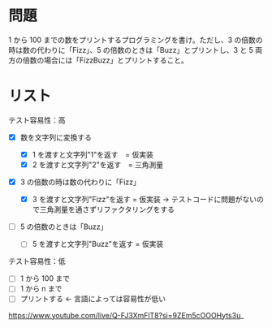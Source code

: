 # 問題

1 から 100 までの数をプリントするプログラミングを書け。ただし、3 の倍数の時は数の代わりに「Fizz」、5 の倍数のときは「Buzz」とプリントし、3 と 5 両方の倍数の場合には「FizzBuzz」とプリントすること。

# リスト

テスト容易性：高

- [x] 数を文字列に変換する
  <!-- 上記だとテストが書きづらいので具体的なものに -->

  - [x] 1 を渡すと文字列"1"を返す　= 仮実装
  - [x] 2 を渡すと文字列"2"を返す　= 三角測量

- [x] 3 の倍数の時は数の代わりに「Fizz」

  - [x] 3 を渡すと文字列"Fizz"を返す = 仮実装 → テストコードに問題がないので三角測量を通さずリファクタリングをする

- [ ] 5 の倍数のときは「Buzz」
  - [ ] 5 を渡すと文字列"Buzz"を返す = 仮実装

テスト容易性：低

- [ ] 1 から 100 まで
- [ ] 1 から n まで
- [ ] プリントする ← 言語によっては容易性が低い

https://www.youtube.com/live/Q-FJ3XmFlT8?si=9ZEm5cOOOHyts3u_
